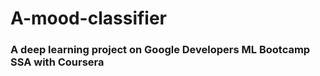 # A-mood-classifier

### A deep learning project on Google Developers ML Bootcamp SSA with Coursera
